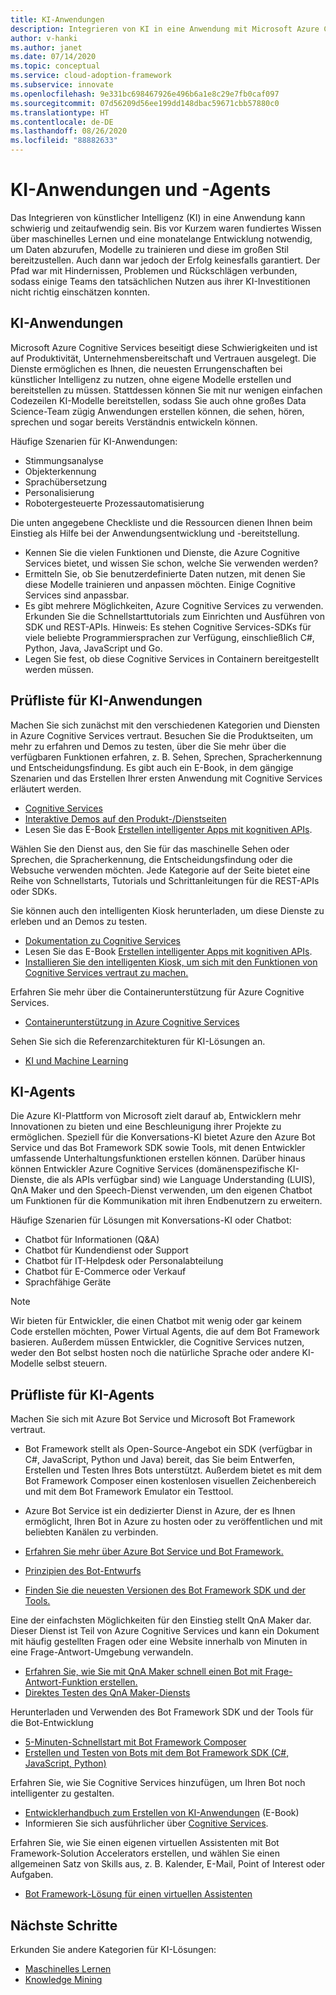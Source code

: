 ```yaml
---
title: KI-Anwendungen
description: Integrieren von KI in eine Anwendung mit Microsoft Azure Cognitive Services
author: v-hanki
ms.author: janet
ms.date: 07/14/2020
ms.topic: conceptual
ms.service: cloud-adoption-framework
ms.subservice: innovate
ms.openlocfilehash: 9e331bc698467926e496b6a1e8c29e7fb0caf097
ms.sourcegitcommit: 07d56209d56ee199dd148dbac59671cbb57880c0
ms.translationtype: HT
ms.contentlocale: de-DE
ms.lasthandoff: 08/26/2020
ms.locfileid: "88882633"
---
```

# <a name="ai-applications-and-agents"></a>KI-Anwendungen und -Agents

Das Integrieren von künstlicher Intelligenz (KI) in eine Anwendung kann schwierig und zeitaufwendig sein. Bis vor Kurzem waren fundiertes Wissen über maschinelles Lernen und eine monatelange Entwicklung notwendig, um Daten abzurufen, Modelle zu trainieren und diese im großen Stil bereitzustellen. Auch dann war jedoch der Erfolg keinesfalls garantiert. Der Pfad war mit Hindernissen, Problemen und Rückschlägen verbunden, sodass einige Teams den tatsächlichen Nutzen aus ihrer KI-Investitionen nicht richtig einschätzen konnten.

## <a name="ai-applications"></a>KI-Anwendungen

Microsoft Azure Cognitive Services beseitigt diese Schwierigkeiten und ist auf Produktivität, Unternehmensbereitschaft und Vertrauen ausgelegt. Die Dienste ermöglichen es Ihnen, die neuesten Errungenschaften bei künstlicher Intelligenz zu nutzen, ohne eigene Modelle erstellen und bereitstellen zu müssen. Stattdessen können Sie mit nur wenigen einfachen Codezeilen KI-Modelle bereitstellen, sodass Sie auch ohne großes Data Science-Team zügig Anwendungen erstellen können, die sehen, hören, sprechen und sogar bereits Verständnis entwickeln können.

Häufige Szenarien für KI-Anwendungen:

- Stimmungsanalyse
- Objekterkennung
- Sprachübersetzung
- Personalisierung
- Robotergesteuerte Prozessautomatisierung

Die unten angegebene Checkliste und die Ressourcen dienen Ihnen beim Einstieg als Hilfe bei der Anwendungsentwicklung und -bereitstellung.

- Kennen Sie die vielen Funktionen und Dienste, die Azure Cognitive Services bietet, und wissen Sie schon, welche Sie verwenden werden?
- Ermitteln Sie, ob Sie benutzerdefinierte Daten nutzen, mit denen Sie diese Modelle trainieren und anpassen möchten. Einige Cognitive Services sind anpassbar.
- Es gibt mehrere Möglichkeiten, Azure Cognitive Services zu verwenden. Erkunden Sie die Schnellstarttutorials zum Einrichten und Ausführen von SDK und REST-APIs. Hinweis: Es stehen Cognitive Services-SDKs für viele beliebte Programmiersprachen zur Verfügung, einschließlich C#, Python, Java, JavaScript und Go.
- Legen Sie fest, ob diese Cognitive Services in Containern bereitgestellt werden müssen.

## <a name="ai-applications-checklist"></a>Prüfliste für KI-Anwendungen

Machen Sie sich zunächst mit den verschiedenen Kategorien und Diensten in Azure Cognitive Services vertraut. Besuchen Sie die Produktseiten, um mehr zu erfahren und Demos zu testen, über die Sie mehr über die verfügbaren Funktionen erfahren, z. B. Sehen, Sprechen, Spracherkennung und Entscheidungsfindung. Es gibt auch ein E-Book, in dem gängige Szenarien und das Erstellen Ihrer ersten Anwendung mit Cognitive Services erläutert werden.

- [Cognitive Services](/azure/cognitive-services/welcome)
- [Interaktive Demos auf den Produkt-/Dienstseiten](https://azure.microsoft.com/services/cognitive-services/)
- Lesen Sie das E-Book [Erstellen intelligenter Apps mit kognitiven APIs](https://azure.microsoft.com/resources/building-intelligent-apps-with-cognitive-apis/).

Wählen Sie den Dienst aus, den Sie für das maschinelle Sehen oder Sprechen, die Spracherkennung, die Entscheidungsfindung oder die Websuche verwenden möchten. Jede Kategorie auf der Seite bietet eine Reihe von Schnellstarts, Tutorials und Schrittanleitungen für die REST-APIs oder SDKs.

<!-- docsTest:casing "Intelligent Kiosk" -->

Sie können auch den intelligenten Kiosk herunterladen, um diese Dienste zu erleben und an Demos zu testen.

- [Dokumentation zu Cognitive Services](/azure/cognitive-services/)
- Lesen Sie das E-Book [Erstellen intelligenter Apps mit kognitiven APIs](https://azure.microsoft.com/resources/building-intelligent-apps-with-cognitive-apis/).
- [Installieren Sie den intelligenten Kiosk, um sich mit den Funktionen von Cognitive Services vertraut zu machen.](https://github.com/Microsoft/Cognitive-Samples-IntelligentKiosk)

Erfahren Sie mehr über die Containerunterstützung für Azure Cognitive Services.

- [Containerunterstützung in Azure Cognitive Services](/azure/cognitive-services/cognitive-services-container-support?tabs=luis)

Sehen Sie sich die Referenzarchitekturen für KI-Lösungen an.

- [KI und Machine Learning](/azure/architecture/browse/#ai--machine-learning)

## <a name="ai-agents"></a>KI-Agents

Die Azure KI-Plattform von Microsoft zielt darauf ab, Entwicklern mehr Innovationen zu bieten und eine Beschleunigung ihrer Projekte zu ermöglichen. Speziell für die Konversations-KI bietet Azure den Azure Bot Service und das Bot Framework SDK sowie Tools, mit denen Entwickler umfassende Unterhaltungsfunktionen erstellen können. Darüber hinaus können Entwickler Azure Cognitive Services (domänenspezifische KI-Dienste, die als APIs verfügbar sind) wie Language Understanding (LUIS), QnA Maker und den Speech-Dienst verwenden, um den eigenen Chatbot um Funktionen für die Kommunikation mit ihren Endbenutzern zu erweitern.

Häufige Szenarien für Lösungen mit Konversations-KI oder Chatbot:

- Chatbot für Informationen (Q&A)
- Chatbot für Kundendienst oder Support
- Chatbot für IT-Helpdesk oder Personalabteilung
- Chatbot für E-Commerce oder Verkauf
- Sprachfähige Geräte

> [!NOTE]
> Wir bieten für Entwickler, die einen Chatbot mit wenig oder gar keinem Code erstellen möchten, Power Virtual Agents, die auf dem Bot Framework basieren. Außerdem müssen Entwickler, die Cognitive Services nutzen, weder den Bot selbst hosten noch die natürliche Sprache oder andere KI-Modelle selbst steuern.

## <a name="ai-agents-checklist"></a>Prüfliste für KI-Agents

Machen Sie sich mit Azure Bot Service und Microsoft Bot Framework vertraut.

- Bot Framework stellt als Open-Source-Angebot ein SDK (verfügbar in C#, JavaScript, Python und Java) bereit, das Sie beim Entwerfen, Erstellen und Testen Ihres Bots unterstützt. Außerdem bietet es mit dem Bot Framework Composer einen kostenlosen visuellen Zeichenbereich und mit dem Bot Framework Emulator ein Testtool.
- Azure Bot Service ist ein dedizierter Dienst in Azure, der es Ihnen ermöglicht, Ihren Bot in Azure zu hosten oder zu veröffentlichen und mit beliebten Kanälen zu verbinden.

- [Erfahren Sie mehr über Azure Bot Service und Bot Framework.](/azure/bot-service/bot-service-overview-introduction?view=azure-bot-service-4.0)
- [Prinzipien des Bot-Entwurfs](/azure/bot-service/bot-service-design-principles?view=azure-bot-service-4.0)
- [Finden Sie die neuesten Versionen des Bot Framework SDK und der Tools.](/azure/bot-service/what-is-new?view=azure-bot-service-4.0)

Eine der einfachsten Möglichkeiten für den Einstieg stellt QnA Maker dar. Dieser Dienst ist Teil von Azure Cognitive Services und kann ein Dokument mit häufig gestellten Fragen oder eine Website innerhalb von Minuten in eine Frage-Antwort-Umgebung verwandeln.

- [Erfahren Sie, wie Sie mit QnA Maker schnell einen Bot mit Frage-Antwort-Funktion erstellen.](/azure/bot-service/bot-builder-tutorial-add-qna?tabs=csharp&view=azure-bot-service-4.0)
- [Direktes Testen des QnA Maker-Diensts](https://www.qnamaker.ai/)

Herunterladen und Verwenden des Bot Framework SDK und der Tools für die Bot-Entwicklung

- [5-Minuten-Schnellstart mit Bot Framework Composer](/composer/)
- [Erstellen und Testen von Bots mit dem Bot Framework SDK (C#, JavaScript, Python)](/azure/bot-service/dotnet/bot-builder-dotnet-sdk-quickstart?view=azure-bot-service-4.0)

Erfahren Sie, wie Sie Cognitive Services hinzufügen, um Ihren Bot noch intelligenter zu gestalten.

- [Entwicklerhandbuch zum Erstellen von KI-Anwendungen](https://www.oreilly.com/library/view/a-developers-guide/9781492080619/) (E-Book)
- Informieren Sie sich ausführlicher über [Cognitive Services](/azure/cognitive-services/).

Erfahren Sie, wie Sie einen eigenen virtuellen Assistenten mit Bot Framework-Solution Accelerators erstellen, und wählen Sie einen allgemeinen Satz von Skills aus, z. B. Kalender, E-Mail, Point of Interest oder Aufgaben.

- [Bot Framework-Lösung für einen virtuellen Assistenten](https://microsoft.github.io/botframework-solutions/index)

## <a name="next-steps"></a>Nächste Schritte

Erkunden Sie andere Kategorien für KI-Lösungen:

- [Maschinelles Lernen](./machine-learning.md)
- [Knowledge Mining](./knowledge-mining.md)
